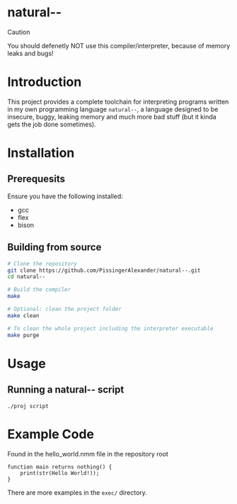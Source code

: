 # natural--
> [!CAUTION]
> You should defenetly NOT use this compiler/interpreter, because of memory leaks and bugs!

# Introduction
This project provides a complete toolchain for interpreting programs written in my own programming language `natural--`, a language designed to be insecure, buggy, leaking memory and much more bad stuff (but it kinda gets the job done sometimes).

# Installation
## Prerequesits
Ensure you have the following installed:
* gcc
* flex
* bison

## Building from source
```bash
# Clone the repository
git clone https://github.com/PissingerAlexander/natural--.git
cd natural--

# Build the compiler
make

# Optional: clean the project folder
make clean

# To clean the whole project including the interpreter executable
make purge
```

# Usage
## Running a natural-- script
`./proj script`

# Example Code
Found in the hello_world.nmm file in the repository root
```
function main returns nothing() {
	print(str(Hello World!));
}
```

There are more examples in the `exec/` directory.

